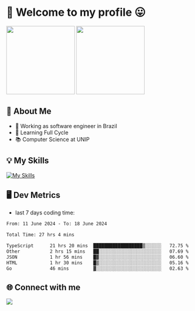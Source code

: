# 🎉 Welcome to my profile 😛

<div>
  <img height="180em" src="https://github-readme-stats.vercel.app/api?username=VinicciusSantos&show_icons=true&icon_color=fff&include_all_commits=true&count_private=true&bg_color=30,000,000&title_color=fff&text_color=fff"/>
  <img height="180em" src="https://github-readme-stats.vercel.app/api/top-langs/?username=VinicciusSantos&langs_count=8&layout=compact&include_all_commits=true&count_private=true&bg_color=30,000,000&title_color=fff&text_color=fff"/>
</div>

## 📖 About Me
- 🔭 Working as software engineer in Brazil
- 🌱 Learning Full Cycle
- 📚 Computer Science at UNIP

## 💡 My Skills

[![My Skills](https://skills.thijs.gg/icons?i=angular,react,styledcomponents,jest,html,css,sass,bootstrap,ts,js,go,nodejs,express,nestjs,git,c,py,postgres,mysql,sqlite,docker,graphql)](https://github.com/VinicciusSantos)

## 🖥️ Dev Metrics

- last 7 days coding time:

<!--START_SECTION:waka-->

```txt
From: 11 June 2024 - To: 18 June 2024

Total Time: 27 hrs 4 mins

TypeScript      21 hrs 20 mins  ██████████████████▒░░░░░░   72.75 %
Other           2 hrs 15 mins   ██░░░░░░░░░░░░░░░░░░░░░░░   07.69 %
JSON            1 hr 56 mins    █▓░░░░░░░░░░░░░░░░░░░░░░░   06.60 %
HTML            1 hr 30 mins    █▒░░░░░░░░░░░░░░░░░░░░░░░   05.16 %
Go              46 mins         ▓░░░░░░░░░░░░░░░░░░░░░░░░   02.63 %
```

<!--END_SECTION:waka-->

## 🌐 Connect with me

<a href="https://www.linkedin.com/in/vinicius-guedes-b817aa223/"><img src="https://img.shields.io/badge/LinkedIn-0077B5?style=for-the-badge&logo=linkedin&logoColor=white"/></a>

